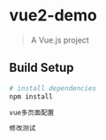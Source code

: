 # vue2-demo

> A Vue.js project

## Build Setup

``` bash
# install dependencies
npm install

vue多页面配置

修改测试

